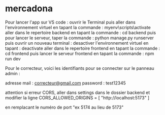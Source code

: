 # mercadona

Pour lancer l'app sur VS code : 
ouvrir le Terminal puis aller dans l'environnement virtuel en tapant la commande : myenv\scripts\activate
aller dans le repertoire backend en tapant la commande : cd backend
puis pour lancer le serveur, taper la commande : python manage.py runserver
puis ouvrir un nouveau terminal : desactiver l'environnement virtuel en tapant  : deactivate
aller dans le repertoire frontend en tapant la commande : cd frontend
puis lancer le serveur frontend en tapant la commande : npm run dev

Pour le correcteur, voici les identifiants pour se connecter sur le panneau admin : 

adresse mail : correcteur@gmail.com
password : test12345

attention si erreur CORS, aller dans settings dans le dossier backend et modifier la ligne 
CORS_ALLOWED_ORIGINS = [
"http://localhost:5173"
]

en remplacant le numéro de port "ex 5174 au lieu de 5173"
